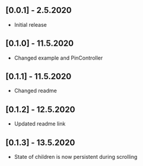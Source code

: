 ## [0.0.1] - 2.5.2020

* Initial release

## [0.1.0] - 11.5.2020

* Changed example and PinController

## [0.1.1] - 11.5.2020

* Changed readme

## [0.1.2] - 12.5.2020

* Updated readme link

## [0.1.3] - 13.5.2020

* State of children is now persistent during scrolling
